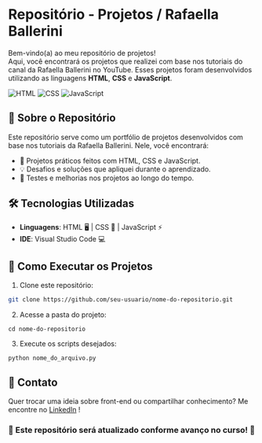 
# Repositório - Projetos / Rafaella Ballerini

Bem-vindo(a) ao meu repositório de projetos!  
Aqui, você encontrará os projetos que realizei com base nos tutoriais do canal da Rafaella Ballerini no YouTube. Esses projetos foram desenvolvidos utilizando as linguagens **HTML**, **CSS** e **JavaScript**.

![HTML](https://img.shields.io/badge/-HTML-E34F26?style=flat&logo=html5&logoColor=white)
![CSS](https://img.shields.io/badge/-CSS-1572B6?style=flat&logo=css3&logoColor=white)
![JavaScript](https://img.shields.io/badge/-JavaScript-F7DF1E?style=flat&logo=javascript&logoColor=black)

## 📌 Sobre o Repositório

Este repositório serve como um portfólio de projetos desenvolvidos com base nos tutoriais da Rafaella Ballerini. Nele, você encontrará:

- 📝 Projetos práticos feitos com HTML, CSS e JavaScript.
- 💡 Desafios e soluções que apliquei durante o aprendizado.
- 🚀 Testes e melhorias nos projetos ao longo do tempo.

## 🛠️ Tecnologias Utilizadas

- **Linguagens**: HTML 🖥️ | CSS 🎨 | JavaScript ⚡
- **IDE**: Visual Studio Code 💻

## 🚀 Como Executar os Projetos

1. Clone este repositório:

```bash
git clone https://github.com/seu-usuario/nome-do-repositorio.git
````
2. Acesse a pasta do projeto:
````
cd nome-do-repositorio
````
3. Execute os scripts desejados:
```
python nome_do_arquivo.py

````
## 📢 Contato

Quer trocar uma ideia sobre front-end ou compartilhar conhecimento? Me encontre no [LinkedIn](https://www.linkedin.com/in/ta%C3%ADs-prates/)
!

### 📌 Este repositório será atualizado conforme avanço no curso! 🚀
